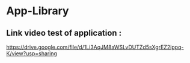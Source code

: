 # App-Library
## Link video  test of application :

https://drive.google.com/file/d/1Li3AqJM8aWSLvDUTZd5sXgrEZ2ippq-K/view?usp=sharing
